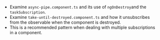 - Examine `async-pipe.component.ts` and its use of `ngOnDestroy`and the `taskSubscription`.
- Examine `take-until-destroyed.component.ts` and how it unsubscribes from the observable when the component is destroyed. 
- This is a recommended pattern when dealing with multiple subscriptions in a component.